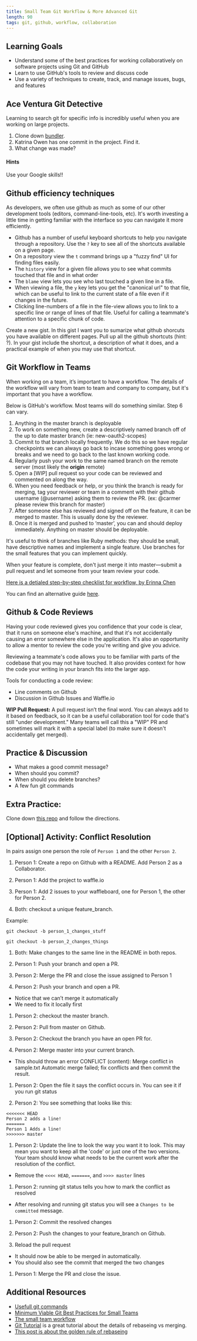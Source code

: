 ```yaml
---
title: Small Team Git Workflow & More Advanced Git
length: 90
tags: git, github, workflow, collaboration
---
```


## Learning Goals

* Understand some of the best practices for working collaboratively on software projects using Git and GitHub
* Learn to use GitHub's tools to review and discuss code
* Use a variety of techniques to create, track, and manage issues, bugs, and features

## Ace Ventura Git Detective

Learning to search git for specific info is incredibly useful when you are working on large projects.

1. Clone down [bundler](https://github.com/bundler/bundler).
2. Katrina Owen has one commit in the project. Find it.
3. What change was made?

#### Hints

Use your Google skills!!

## Github efficiency techniques

As developers, we often use github as much as some of our other
development tools (editors, command-line-tools, etc). It's worth
investing a little time in getting familiar with the interface so you
can navigate it more efficiently.

* Github has a number of useful keyboard shortcuts to help you navigate through a repository. Use the `?` key to see all of the shortcuts available on a given page.
* On a repository view the `t` command brings up a "fuzzy find" UI for
finding files easily.
* The `history` view for a given file allows you to see what commits
touched that file and in what order
* The `blame` view lets you see who last touched a given line in a file.
* When viewing a file, the `y` key lets you get the "canonical url" to
that file, which can be useful to link to the current state of a file
even if it changes in the future.
* Clicking line-numbers of a file in the file-view allows you to link to
a specific line or range of lines of that file. Useful for calling a
teammate's attention to a specific chunk of code.

Create a new gist. In this gist I want you to sumarize what github shorcuts you have available on different pages.
Pull up all the github shortcuts (hint: ?). In your gist include the shortcut, a description of what it does, and a practical example of when you may use that shortcut.

## Git Workflow in Teams

When working on a team, it’s important to have a workflow. The details of the workflow will vary from team to team and company to company, but it's important that you have a workflow.

Below is GitHub's workflow. Most teams will do something similar. Step 6 can vary.

1. Anything in the master branch is deployable
2. To work on something new, create a descriptively named branch off of the up to date  master branch (ie: new-oauth2-scopes)
3. Commit to that branch locally frequently. We do this so we have regular checkpoints we can always go back to incase something goes wrong or breaks and we need to go back to the last known working code.
4. Regularly push your work to the same named branch on the remote server (most likely the __origin__ remote)
5. Open a [WIP] pull request so your code can be reviewed and commented on along the way.
6. When you need feedback or help, or you think the branch is ready for merging, tag your reviewer or team in a comment with their github username (@username) asking them to review the PR. (ex: @carmer please review this branch for master)
7. After someone else has reviewed and signed off on the feature, it can be merged to master. This is usually done by the reviewer.
8. Once it is merged and pushed to ‘master’, you can and should deploy immediately. Anything on master should be deployable.

It's useful to think of branches like Ruby methods: they should be small, have descriptive names and implement a single feature. Use branches for the small features that you can implement quickly.

When your feature is complete, don't just merge it into master—submit a pull request and let someone from your team review your code.

[Here is a detialed step-by-step checklist for workflow, by Erinna Chen](https://gist.github.com/erinnachen/1f802734671d9db5c452)

You can find an alternative guide [here](https://gist.github.com/case-eee/22906249d7a2acead8a897813b7a9675).

## Github & Code Reviews

Having your code reviewed gives you confidence that your code is clear, that it runs on someone else's machine, and that it's not accidentally causing an error somewhere else in the application. It's also an opportunity to allow a mentor to review the code you're writing and give you advice.

Reviewing a teammate's code allows you to be familiar with parts of the codebase that you may not have touched. It also provides context for how the code your writing in your branch fits into the larger app.

Tools for conducting a code review:

* Line comments on Github
* Discussion in Github Issues and Waffle.io

__WIP Pull Request:__ A pull request isn’t the final word. You can always add to it based on feedback, so it can be a useful collaboration tool for code that's still "under development." Many teams will call this a "WIP" PR and sometimes will mark it with a special label (to make sure it doesn't accidentally get merged).

## Practice & Discussion

* What makes a good commit message?
* When should you commit?
* When should you delete branches?
* A few fun git commands

## Extra Practice:

Clone down [this repo](https://github.com/turingschool-examples/git-practice) and follow the directions.

## [Optional] Activity: Conflict Resolution

In pairs assign one person the role of `Person 1` and the other `Person 2`.

1. Person 1: Create a repo on Github with a README. Add Person 2 as a Collaborator.

1. Person 1: Add the project to waffle.io

1. Person 1: Add 2 issues to your waffleboard, one for Person 1, the other for Person 2.

1. Both: checkout a unique feature_branch.

Example:

`git checkout -b person_1_changes_stuff`

`git checkout -b person_2_changes_things`

1. Both: Make changes to the same line in the README in both repos.

1. Person 1: Push your branch and open a PR.

1. Person 2: Merge the PR and close the issue assigned to Person 1

1. Person 2: Push your branch and open a PR.
* Notice that we can’t merge it automatically
* We need to fix it locally first

1. Person 2: checkout the master branch.

1. Person 2: Pull from master on Github.

1. Person 2: Checkout the branch you have an open PR for.

1. Person 2: Merge master into your current branch.
* This should throw an error
CONFLICT (content): Merge conflict in sample.txt
Automatic merge failed; fix conflicts and then commit the result.

1. Person 2: Open the file it says the conflict occurs in. You can see it if you run git status

1. Person 2: You see something that looks like this:

```git
<<<<<<< HEAD
Person 2 adds a line!
=======
Person 1 Adds a line!
>>>>>>> master
```

1. Person 2: Update the line to look the way you want it to look. This may mean you want to keep all the 'code' or just one of the two versions. Your team should know what needs to be the current work after the resolution of the conflict.
* Remove the `<<<< HEAD`, `=======`, and `>>>> master` lines

1. Person 2: running git status tells you how to mark the conflict as resolved
* After resolving and running git status you will see a `Changes to be committed` message.

1. Person 2: Commit the resolved changes

1. Person 2: Push the changes to your feature_branch on Github.

1. Reload the pull request
* It should now be able to be merged in automatically.
* You should also see the commit that merged the two changes

1. Person 1: Merge the PR and close the issue.

## Additional Resources

* [Usefull git commands](http://zackperdue.com/tutorials/super-useful-need-to-know-git-commands)
* [Minimum Viable Git Best Practices for Small Teams](https://blog.hartleybrody.com/git-small-teams/)
* [The small team workflow](https://github.com/janosgyerik/git-workflows-book/blob/small-team-workflow/chapter05.md)
* [Git Tutorial](https://www.atlassian.com/git/tutorials/merging-vs-rebasing/) is a great tutorial about the details of rebaseing vs merging.
* [This post is about the golden rule of rebaseing](https://medium.freecodecamp.com/git-rebase-and-the-golden-rule-explained-70715eccc372#.3nkd2p6c8)
